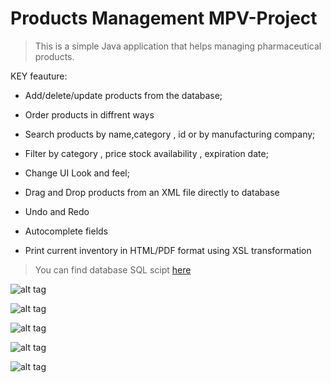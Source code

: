 # Products Management MPV-Project



>This is a simple Java application that helps managing pharmaceutical products.

KEY feauture:

* Add/delete/update products from the database;

* Order products in diffrent ways

* Search products by name,category , id or by manufacturing company;

* Filter by category , price stock availability , expiration date;

* Change UI Look and feel;

* Drag and Drop products from an XML file directly to database

* Undo and Redo 

* Autocomplete fields

* Print current inventory in HTML/PDF format using XSL transformation


>You can find database SQL scipt [here](https://bitbucket.org/marius_iliescu/prodmanagement/src/adb6563a50ad356f0832b9366a4659fd287c75f6/PharmaProductsManagement/data/sql/PharmaProductManagementENScript.sql?at=master&fileviewer=file-view-default)

![alt tag](http://s33.postimg.org/6goaggwbj/login.png)

![alt tag](http://s33.postimg.org/6jt81divz/drag_and_drop.png)

![alt tag](http://s33.postimg.org/k7clvg067/main_img.png)

![alt tag](http://s33.postimg.org/e6gc814v3/print.png)

![alt tag](http://s33.postimg.org/t7rcxelen/pdf_html.png)